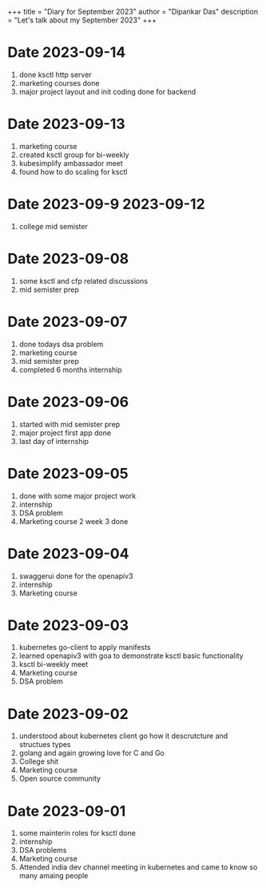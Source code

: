 +++
title = "Diary for September 2023"
author = "Dipankar Das"
description = "Let's talk about my September 2023"
+++

# Date 2023-09-14
1. done ksctl http server
2. marketing courses done
3. major project layout and init coding done for backend

# Date 2023-09-13
1. marketing course
2. created ksctl group for bi-weekly
3. kubesimplify ambassador meet
4. found how to do scaling for ksctl

# Date 2023-09-9 2023-09-12
1. college mid semister

# Date 2023-09-08
1. some ksctl and cfp related discussions
2. mid semister prep

# Date 2023-09-07
1. done todays dsa problem
2. marketing course
3. mid semister prep
4. completed 6 months internship

# Date 2023-09-06
1. started with mid semister prep
2. major project first app done
3. last day of internship

# Date 2023-09-05
1. done with some major project work
2. internship
3. DSA problem
4. Marketing course 2 week 3 done

# Date 2023-09-04
1. swaggerui done for the openapiv3
2. internship
3. Marketing course

# Date 2023-09-03
1. kubernetes go-client to apply manifests
2. learned openapiv3 with goa to demonstrate ksctl basic functionality
3. ksctl bi-weekly meet
4. Marketing course
5. DSA problem

# Date 2023-09-02
1. understood about kubernetes client go how it descrutcture and structues types
2. golang and again growing love for C and Go
3. College shit
4. Marketing course
5. Open source community

# Date 2023-09-01
1. some mainterin roles for ksctl done
2. internship
3. DSA problems
4. Marketing course
5. Attended india dev channel meeting in kubernetes and came to know so many amaing people


